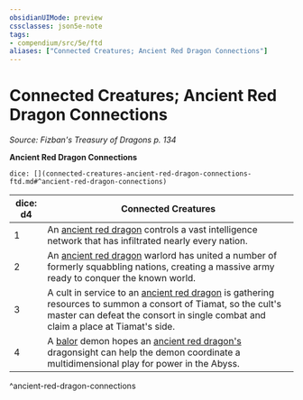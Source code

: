 ```yaml
---
obsidianUIMode: preview
cssclasses: json5e-note
tags:
- compendium/src/5e/ftd
aliases: ["Connected Creatures; Ancient Red Dragon Connections"]
---
```

# Connected Creatures; Ancient Red Dragon Connections
*Source: Fizban's Treasury of Dragons p. 134* 

**Ancient Red Dragon Connections**

`dice: [](connected-creatures-ancient-red-dragon-connections-ftd.md#^ancient-red-dragon-connections)`

| dice: d4 | Connected Creatures |
|----------|---------------------|
| 1 | An [ancient red dragon](/3-Mechanics/CLI/bestiary/dragon/ancient-red-dragon.md) controls a vast intelligence network that has infiltrated nearly every nation. |
| 2 | An [ancient red dragon](/3-Mechanics/CLI/bestiary/dragon/ancient-red-dragon.md) warlord has united a number of formerly squabbling nations, creating a massive army ready to conquer the known world. |
| 3 | A cult in service to an [ancient red dragon](/3-Mechanics/CLI/bestiary/dragon/ancient-red-dragon.md) is gathering resources to summon a consort of Tiamat, so the cult's master can defeat the consort in single combat and claim a place at Tiamat's side. |
| 4 | A [balor](/3-Mechanics/CLI/bestiary/fiend/balor.md) demon hopes an [ancient red dragon's](/3-Mechanics/CLI/bestiary/dragon/ancient-red-dragon.md) dragonsight can help the demon coordinate a multidimensional play for power in the Abyss. |
^ancient-red-dragon-connections